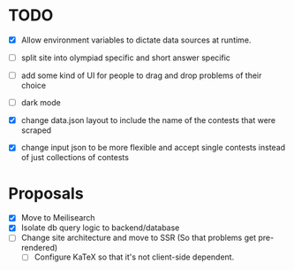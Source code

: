 # TODO

- [x] Allow environment variables to dictate data sources at runtime.
- [ ] split site into olympiad specific and short answer specific

- [ ] add some kind of UI for people to drag and drop problems of their choice
- [ ] dark mode

- [x] change data.json layout to include the name of the contests that were scraped
- [x] change input json to be more flexible and accept single contests instead of just collections of contests

# Proposals

- [x] Move to Meilisearch
- [x] Isolate db query logic to backend/database
- [ ] Change site architecture and move to SSR (So that problems get
      pre-rendered)
    - [ ] Configure KaTeX so that it's not client-side dependent.
